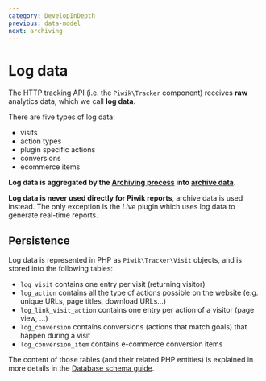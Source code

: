 ```yaml
---
category: DevelopInDepth
previous: data-model
next: archiving
---
```

# Log data

The HTTP tracking API (i.e. the `Piwik\Tracker` component) receives **raw** analytics data, which we call **log data**.

There are five types of log data:

- visits
- action types
- plugin specific actions
- conversions
- ecommerce items

**Log data is aggregated by the [Archiving process](/guides/archiving) into [archive data](/guides/archive-data).**

**Log data is never used directly for Piwik reports**, archive data is used instead. The only exception is the *Live* plugin which uses log data to generate real-time reports.

## Persistence

Log data is represented in PHP as `Piwik\Tracker\Visit` objects, and is stored into the following tables:

- `log_visit` contains one entry per visit (returning visitor)
- `log_action` contains all the type of actions possible on the website (e.g. unique URLs, page titles, download URLs…)
- `log_link_visit_action` contains one entry per action of a visitor (page view, …)
- `log_conversion` contains conversions (actions that match goals) that happen during a visit
- `log_conversion_item` contains e-commerce conversion items

The content of those tables (and their related PHP entities) is explained in more details in the [Database schema guide](/guides/database-schema#log-data-persistence).
